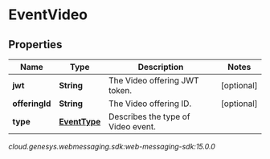 # EventVideo


## Properties

| Name | Type | Description | Notes |
| ------------ | ------------- | ------------- | ------------- |
| **jwt** | **String** | The Video offering JWT token. |  [optional] |
| **offeringId** | **String** | The Video offering ID. |  [optional] |
| **type** | [**EventType**](EventType) | Describes the type of Video event. |  |




_cloud.genesys.webmessaging.sdk:web-messaging-sdk:15.0.0_
